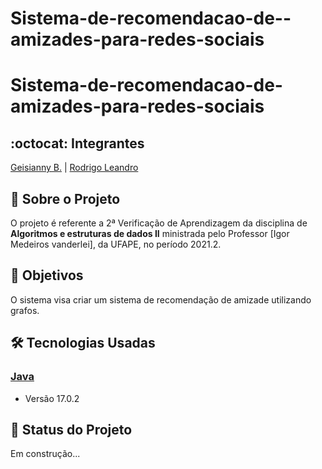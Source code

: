 # Sistema-de-recomendacao-de--amizades-para-redes-sociais

# Sistema-de-recomendacao-de-amizades-para-redes-sociais

## :octocat: Integrantes
[Geisianny B.](https://github.com/Geisianny) | [Rodrigo Leandro](https://github.com/Rudrigozx) 
## :page_with_curl: Sobre o Projeto
O projeto é referente a 2ª Verificação de Aprendizagem da disciplina de __Algoritmos e estruturas de dados II__ ministrada pelo Professor [Igor Medeiros vanderlei], da UFAPE, no período 2021.2. 

## :pushpin: Objetivos
O sistema visa criar um sistema de recomendação de amizade utilizando grafos.

## :hammer_and_wrench: Tecnologias Usadas
### [Java](https://www.ruby-lang.org/pt/)
*   Versão 17.0.2
## :construction: Status do Projeto
Em construção...
